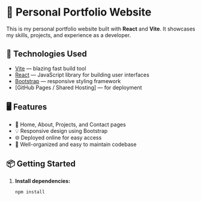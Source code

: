# 💼 Personal Portfolio Website

This is my personal portfolio website built with **React** and **Vite**. It showcases my skills, projects, and experience as a developer.

## 🚀 Technologies Used

- [Vite](https://vitejs.dev/) — blazing fast build tool
- [React](https://reactjs.org/) — JavaScript library for building user interfaces
- [Bootstrap](https://getbootstrap.com/) — responsive styling framework
- [GitHub Pages / Shared Hosting] — for deployment

## 🖥️ Features

- 📄 Home, About, Projects, and Contact pages
- 💡 Responsive design using Bootstrap
- 🌐 Deployed online for easy access
- 🧠 Well-organized and easy to maintain codebase

## 📦 Getting Started

1. **Install dependencies:**

   ```bash
   npm install
   ```
